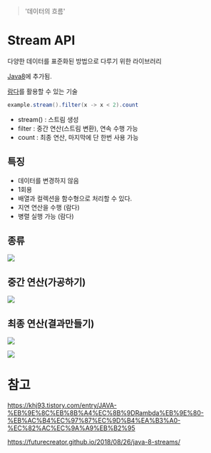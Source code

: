 > '데이터의 흐름'

# Stream API
다양한 데이터를 표준화된 방법으로 다루기 위한 라이브러리

[Java8](Java8)에 추가됨.

[람다](Lambda)를 활용할 수 있는 기술

```java
example.stream().filter(x -> x < 2).count
```

- stream() : 스트림 생성
- filter : 중간 연산(스트림 변환), 연속 수행 가능
- count : 최종 연산, 마지막에 단 한번 사용 가능

## 특징
- 데이터를 변경하지 않음
- 1회용
- 배열과 컬렉션을 함수형으로 처리할 수 있다.
- 지연 연산을 수행 (람다)
- 병렬 실행 가능 (람다)

## 종류
![](https://i.imgur.com/GcimZGv.png)

## 중간 연산(가공하기)
![](https://i.imgur.com/D6Hq5Om.png)

## 최종 연산(결과만들기)
![](https://i.imgur.com/c4tu9KJ.png)

![](https://i.imgur.com/kHTtj7S.png)

# 참고
https://khj93.tistory.com/entry/JAVA-%EB%9E%8C%EB%8B%A4%EC%8B%9DRambda%EB%9E%80-%EB%AC%B4%EC%97%87%EC%9D%B4%EA%B3%A0-%EC%82%AC%EC%9A%A9%EB%B2%95

https://futurecreator.github.io/2018/08/26/java-8-streams/